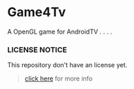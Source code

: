 # Game4Tv
A OpenGL game for AndroidTV
.
.
.
.
### LICENSE NOTICE
This repository don't have an license yet.
> [click here](https://choosealicense.com/no-permission/#for-users) for more info
